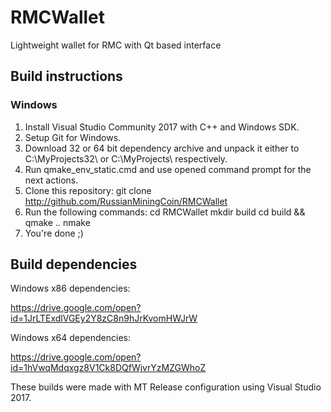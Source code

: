 # RMCWallet
Lightweight wallet for RMC with Qt based interface 

## Build instructions

### Windows
1. Install Visual Studio Community 2017 with C++ and Windows SDK.
2. Setup Git for Windows.
2. Download 32 or 64 bit dependency archive and unpack it either to C:\MyProjects32\ or C:\MyProjects\ respectively.
3. Run qmake_env_static.cmd and use opened command prompt for the next actions.
3. Clone this repository:
    git clone http://github.com/RussianMiningCoin/RMCWallet
4. Run the following commands:
    cd RMCWallet
    mkdir build
    cd build && qmake ..
    nmake
5. You're done ;)

## Build dependencies

Windows x86 dependencies:

https://drive.google.com/open?id=1JrLTExdlVGEy2Y8zC8n9hJrKvomHWJrW

Windows x64 dependencies:

https://drive.google.com/open?id=1hVwqMdqxgz8V1Ck8DQfWjvrYzMZGWhoZ

These builds were made with MT Release configuration using Visual Studio 2017.
